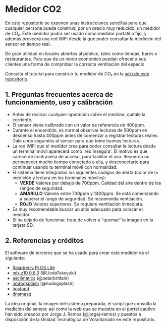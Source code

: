 # Medidor CO2
En este repositorio se exponen unas instrucciones sencillas para que cualquier persona pueda construir, por un precio muy reducido, un medidor de CO₂. Éste medidor podrá ser usado como medidor portátil o fijo, y además proveerá una red WiFi desde la que poder consultar la medición del sensor en tiempo real.

De gran utilidad en locales abiertos al público, tales como tiendas, bares o restaurantes. Para que de un modo económico puedan ofrecer a sus clientes una forma de comprobar la correcta ventilación del espacio.

Consulta el tutorial para construir tu medidor de CO₂ en la [wiki de este repositorio](https://github.com/utvoluntariado/medidor-co2/wiki).

## 1. Preguntas frecuentes acerca de funcionamiento, uso y calibración
* Antes de realizar cualquier operación sobre el medidor, quítale la corriente.
* El sensor viene calibrado con un valor de referencia de 400ppm.
* Durante el encendido, es normal observar lecturas de 500ppm en descenso hasta 400ppm antes de comenzar a registrar lecturas reales. Dale unos segundos al sensor para que tome buenas lecturas.
* La red WiFi que el medidor crea para poder consultar la lectura desde un terminal móvil aparecerá como 'red insegura'. El motivo es que carece de contraseña de acceso, para facilitar el uso. Recuerda no permanecer mucho tiempo conectado a ella, y desconectarte para continuar usando tu terminal móvil con normalidad.
* El sistema tiene integrados los siguientes códigos de alerta (color de la medición y lectura en los terminales móviles):
  - **VERDE** Valores por debajo de 700ppm. Calidad del aire dentro de los rangos de seguridad.
  - **AMARILLO** Valores entre 700ppm y 1400ppm. Se está comenzando a superar el rango de seguridad. Se recomienda ventilación.
  - **ROJO** Valores superiores. Se requiere ventilación inmediata.
* Es muy recomendable buscar un sitio adecuado para colocar el medidor.
* Si ha dejado de funcionar, trata de volver a "quemar" la imagen en la tarjeta SD.

## 2. Referencias y créditos
El software de terceros que se ha usado para crear este medidor es el siguiente:
* [Raspberry Pi OS Lite](https://www.raspberrypi.org/software/operating-systems/)
* [mh-z19 0.6.3](https://github.com/UedaTakeyuki/mh-z19) (@UedaTakeyuki)
* [asciimatics](https://github.com/peterbrittain/asciimatics) (@peterbrittain)
* [nodogsplash](https://github.com/nodogsplash/nodogsplash) (@nodogsplash)
* [hostapd](https://en.wikipedia.org/wiki/Hostapd)
* [dnsmasq](https://en.wikipedia.org/wiki/Dnsmasq)

La idea original, la imagen del sistema preparada, el script que consulta la medición del sensor, así como la web que se muestra en el portal cautivo han sido creados por Jorge J. Ramos (@jorgej-ramos) y puestos a disposición de la Unidad Tecnológica de Voluntariado en este repositorio.
